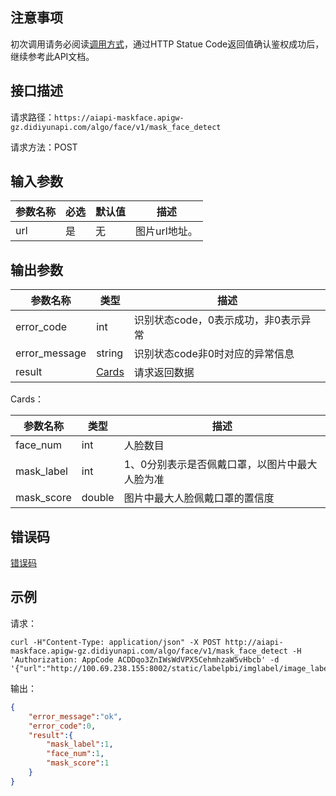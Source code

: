 ## 注意事项
初次调用请务必阅读[调用方式](/static/apimarket-docs/services/快速入门/调用方式.md)，通过HTTP Statue Code返回值确认鉴权成功后，继续参考此API文档。
## 接口描述
请求路径：`https://aiapi-maskface.apigw-gz.didiyunapi.com/algo/face/v1/mask_face_detect`

请求方法：POST
## 输入参数
|参数名称 | 必选 | 默认值 | 描述|
|--------|-----|-----|-----|
|url| 是 | 无 | 图片url地址。 |

## 输出参数
|参数名称  | 类型 | 描述|
|--------|-----|-----|
|error_code|int|识别状态code，0表示成功，非0表示异常	|
|error_message|string|识别状态code非0时对应的异常信息	|
|result | [Cards](#Cards)|请求返回数据 |

<span id="Cards"></span>
Cards：

|参数名称  | 类型 | 描述 |
|--------|-----|-----|
|face_num | int | 人脸数目 |
|mask_label | int | 1、0分别表示是否佩戴口罩，以图片中最大人脸为准 |
|mask_score | double | 图片中最大人脸佩戴口罩的置信度 |

## 错误码
[错误码](/static/apimarket-docs/services/AI/口罩人脸识别/错误码.md#errorCode)

## 示例

请求：
``` shell
curl -H"Content-Type: application/json" -X POST http://aiapi-maskface.apigw-gz.didiyunapi.com/algo/face/v1/mask_face_detect -H 'Authorization: AppCode ACDDqo3ZnIWsWdVPX5CehmhzaW5vHbcb' -d '{"url":"http://100.69.238.155:8002/static/labelpbi/imglabel/image_label/face_plate/face1.jpg"}'
```
输出：
``` json
{
    "error_message":"ok",
    "error_code":0,
    "result":{
        "mask_label":1,
        "face_num":1,
        "mask_score":1
    }
}
```
